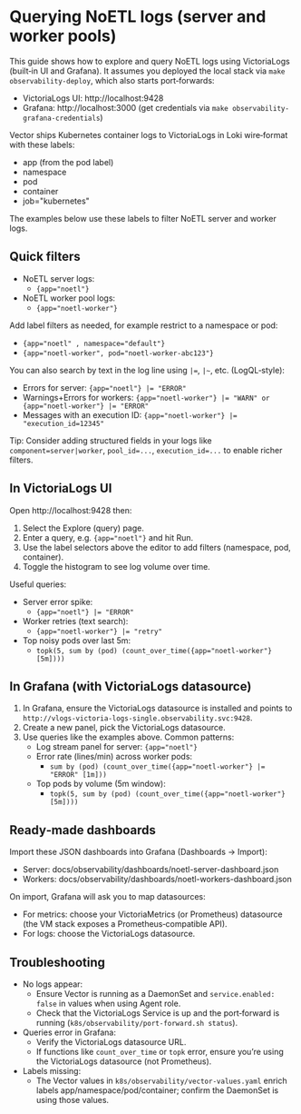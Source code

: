 # Querying NoETL logs (server and worker pools)

This guide shows how to explore and query NoETL logs using VictoriaLogs (built‑in UI and Grafana).
It assumes you deployed the local stack via `make observability-deploy`, which also starts port‑forwards:

- VictoriaLogs UI: http://localhost:9428
- Grafana: http://localhost:3000 (get credentials via `make observability-grafana-credentials`)

Vector ships Kubernetes container logs to VictoriaLogs in Loki wire‑format with these labels:
- app (from the pod label)
- namespace
- pod
- container
- job="kubernetes"

The examples below use these labels to filter NoETL server and worker logs.

## Quick filters

- NoETL server logs:
  - `{app="noetl"}`
- NoETL worker pool logs:
  - `{app="noetl-worker"}`

Add label filters as needed, for example restrict to a namespace or pod:
- `{app="noetl" , namespace="default"}`
- `{app="noetl-worker", pod="noetl-worker-abc123"}`

You can also search by text in the log line using `|=`, `|~`, etc. (LogQL‑style):
- Errors for server: `{app="noetl"} |= "ERROR"`
- Warnings+Errors for workers: `{app="noetl-worker"} |= "WARN" or {app="noetl-worker"} |= "ERROR"`
- Messages with an execution ID: `{app="noetl-worker"} |= "execution_id=12345"`

Tip: Consider adding structured fields in your logs like `component=server|worker`, `pool_id=...`, `execution_id=...` to enable richer filters.

## In VictoriaLogs UI

Open http://localhost:9428 then:
1. Select the Explore (query) page.
2. Enter a query, e.g. `{app="noetl"}` and hit Run.
3. Use the label selectors above the editor to add filters (namespace, pod, container).
4. Toggle the histogram to see log volume over time.

Useful queries:
- Server error spike:
  - `{app="noetl"} |= "ERROR"`
- Worker retries (text search):
  - `{app="noetl-worker"} |= "retry"`
- Top noisy pods over last 5m:
  - `topk(5, sum by (pod) (count_over_time({app="noetl-worker"}[5m])))`

## In Grafana (with VictoriaLogs datasource)

1. In Grafana, ensure the VictoriaLogs datasource is installed and points to `http://vlogs-victoria-logs-single.observability.svc:9428`.
2. Create a new panel, pick the VictoriaLogs datasource.
3. Use queries like the examples above. Common patterns:
   - Log stream panel for server: `{app="noetl"}`
   - Error rate (lines/min) across worker pods:
     - `sum by (pod) (count_over_time({app="noetl-worker"} |= "ERROR" [1m]))`
   - Top pods by volume (5m window):
     - `topk(5, sum by (pod) (count_over_time({app="noetl-worker"}[5m])))`

## Ready‑made dashboards

Import these JSON dashboards into Grafana (Dashboards → Import):
- Server: docs/observability/dashboards/noetl-server-dashboard.json
- Workers: docs/observability/dashboards/noetl-workers-dashboard.json

On import, Grafana will ask you to map datasources:
- For metrics: choose your VictoriaMetrics (or Prometheus) datasource (the VM stack exposes a Prometheus‑compatible API).
- For logs: choose the VictoriaLogs datasource.

## Troubleshooting

- No logs appear:
  - Ensure Vector is running as a DaemonSet and `service.enabled: false` in values when using Agent role.
  - Check that the VictoriaLogs Service is up and the port‑forward is running (`k8s/observability/port-forward.sh status`).
- Queries error in Grafana:
  - Verify the VictoriaLogs datasource URL.
  - If functions like `count_over_time` or `topk` error, ensure you’re using the VictoriaLogs datasource (not Prometheus).
- Labels missing:
  - The Vector values in `k8s/observability/vector-values.yaml` enrich labels app/namespace/pod/container; confirm the DaemonSet is using those values.
